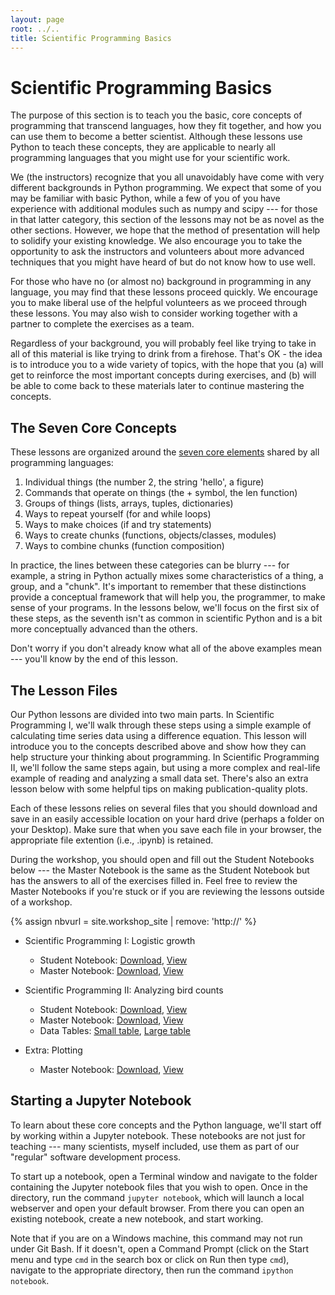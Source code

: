 ```yaml
---
layout: page
root: ../..
title: Scientific Programming Basics
---
```


Scientific Programming Basics
=============================

The purpose of this section is to teach you the basic, core concepts of programming that transcend languages, how they fit together, and how you can use them to become a better scientist. Although these lessons use Python to teach these concepts, they are applicable to nearly all programming languages that you might use for your scientific work.

We (the instructors) recognize that you all unavoidably have come with very different backgrounds in Python programming. We expect that some of you may be familiar with basic Python, while a few of you of you have experience with additional modules such as numpy and scipy --- for those in that latter category, this section of the lessons may not be as novel as the other sections. However, we hope that the method of presentation will help to solidify your existing knowledge. We also encourage you to take the opportunity to ask the instructors and volunteers about more advanced techniques that you might have heard of but do not know how to use well.

For those who have no (or almost no) background in programming in any language, you may find that these lessons proceed quickly. We encourage you to make liberal use of the helpful volunteers as we proceed through these lessons. You may also wish to consider working together with a partner to complete the exercises as a team.

Regardless of your background, you will probably feel like trying to take in all of this material is like trying to drink from a firehose. That's OK - the idea is to introduce you to a wide variety of topics, with the hope that you (a) will get to reinforce the most important concepts during exercises, and (b) will be able to come back to these materials later to continue mastering the concepts.

The Seven Core Concepts
-----------------------

These lessons are organized around the [seven core elements](http://software-carpentry.org/blog/2012/08/applying-pedagogical-principles-in-this-course.html) shared by all programming languages:

1.	Individual things (the number 2, the string 'hello', a figure)
2.	Commands that operate on things (the + symbol, the len function)
3.	Groups of things (lists, arrays, tuples, dictionaries)
4.	Ways to repeat yourself (for and while loops)
5.	Ways to make choices (if and try statements)
6.	Ways to create chunks (functions, objects/classes, modules)
7.	Ways to combine chunks (function composition)

In practice, the lines between these categories can be blurry --- for example, a string in Python actually mixes some characteristics of a thing, a group, and a "chunk". It's important to remember that these distinctions provide a conceptual framework that will help you, the programmer, to make sense of your programs. In the lessons below, we'll focus on the first six of these steps, as the seventh isn't as common in scientific Python and is a bit more conceptually advanced than the others.

Don't worry if you don't already know what all of the above examples mean --- 
you'll know by the end of this lesson.

The Lesson Files
----------------

Our Python lessons are divided into two main parts. In Scientific Programming I, we'll walk through these steps using a simple example of calculating time series data using a difference equation. This lesson will introduce you to the concepts described above and show how they can help structure your thinking about programming. In Scientific Programming II, we'll follow the same steps again, but using a more complex and real-life example of reading and analyzing a small data set. There's also an extra lesson below with some helpful tips on making publication-quality plots.

Each of these lessons relies on several files that you should download and save in an easily accessible location on your hard drive (perhaps a folder on your Desktop). Make sure that when you save each file in your browser, the appropriate file extention (i.e., .ipynb) is retained.

During the workshop, you should open and fill out the Student Notebooks below --- the Master Notebook is the same as the Student Notebook but has the answers to all of the exercises filled in. Feel free to review the Master Notebooks if you're stuck or if you are reviewing the lessons outside of a workshop.

{% assign nbvurl = site.workshop_site | remove: 'http://' %}

*   Scientific Programming I: Logistic growth
    - Student Notebook: [Download](python1-student.ipynb), [View](http://nbviewer.ipython.org/url/{{nbvurl}}/lessons/python/python1-student.ipynb)
    - Master Notebook: [Download](python1-master.ipynb), [View](http://nbviewer.ipython.org/url/{{nbvurl}}/lessons/python/python1-master.ipynb)

*   Scientific Programming II: Analyzing bird counts
    - Student Notebook: [Download](python2-student.ipynb), [View](http://nbviewer.ipython.org/url/{{nbvurl}}/lessons/python/python2-student.ipynb)
    - Master Notebook: [Download](python2-master.ipynb), [View](http://nbviewer.ipython.org/url/{{nbvurl}}/lessons/python/python2-master.ipynb)
    - Data Tables: [Small table](birds_sm.csv), [Large table](birds_lg.csv)

*   Extra: Plotting
    - Master Notebook: [Download](matplotlib-master.ipynb), [View](http://nbviewer.ipython.org/url/{{nbvurl}}/lessons/python/matplotlib-master.ipynb)

Starting a Jupyter Notebook
---------------------------

To learn about these core concepts and the Python language, we'll start off by working within a Jupyter notebook. These notebooks are not just for teaching --- many scientists, myself included, use them as part of our "regular" software development process.

To start up a notebook, open a Terminal window and navigate to the folder containing the Jupyter notebook files that you wish to open. Once in the directory, run the command `jupyter notebook`, which will launch a 
local webserver and open your default browser. From there you can open an 
existing notebook, create a new notebook, and start working.

Note that if you are on a Windows machine, this command may not run under Git Bash. If it doesn't, open a Command Prompt (click on the Start menu and type `cmd` in the search box or click on Run then type `cmd`), navigate to the appropriate directory, then run the command `ipython notebook`.
